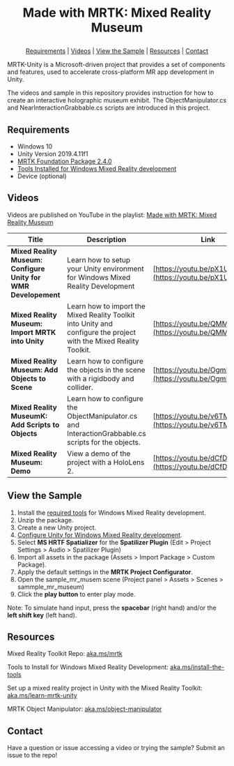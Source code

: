 # <p align="center">Made with MRTK: Mixed Reality Museum</p>
<p align="center">
  <a href="https://github.com/aprilspeight/mrtk-mr-museum/blob/master/README.md#requirements">Requirements</a> |
  <a href="https://github.com/aprilspeight/mrtk-mr-museum/blob/master/README.md#videos">Videos</a> |
  <a href="https://github.com/aprilspeight/mrtk-mr-museum/blob/master/README.md#view-the-sample">View the Sample</a> | 
  <a href="https://github.com/aprilspeight/mrtk-mr-museum/blob/master/README.md#resources">Resources</a> | 
  <a href="https://github.com/aprilspeight/mrtk-mr-museum/blob/master/README.md#contact">Contact</a>
</p>

MRTK-Unity is a Microsoft-driven project that provides a set of components and features, used to accelerate cross-platform MR app development in Unity.

The videos and sample in this repository provides instruction for how to create an interactive holographic museum exhibit. The ObjectManipulator.cs and NearInteractionGrabbable.cs scripts are introduced in this project.

## Requirements

- Windows 10
- Unity Version 2019.4.11f1
- [MRTK Foundation Package 2.4.0](https://github.com/microsoft/MixedRealityToolkit-Unity/releases/tag/v2.4.0)
- [Tools Installed for Windows Mixed Reality development](https://docs.microsoft.com/en-us/windows/mixed-reality/develop/install-the-tools?tabs=unity)
- Device (optional)

## Videos

Videos are published on YouTube in the playlist: [Made with MRTK: Mixed Reality Museum](https://www.youtube.com/c/vogueandcode)

|  Title |  Description |  Link |
|---|---|---|
| **Mixed Reality Museum: Configure Unity for WMR Developement**  | Learn how to setup your Unity environment for Windows Mixed Reality Development  |  [https://youtu.be/pX1UJ4u6Ulc](https://youtu.be/pX1UJ4u6Ulc )|
| **Mixed Reality Museum: Import MRTK into Unity** |  Learn how to import the Mixed Reality Toolkit into Unity and configure the project with the Mixed Reality Toolkit. | [https://youtu.be/QMMXyiK4p7c](https://youtu.be/QMMXyiK4p7c)|
| **Mixed Reality Museum: Add Objects to Scene**  | Learn how to configure the objects in the scene with a rigidbody and collider.  |  [https://youtu.be/OgmLNPXIHgk](https://youtu.be/OgmLNPXIHgk) |
| **Mixed Reality MuseumK: Add Scripts to Objects**  | Learn how to configure the ObjectManipulator.cs and InteractionGrabbable.cs scripts for the objects. |  [https://youtu.be/v6TMBb_aG_U](https://youtu.be/v6TMBb_aG_U)|
| **Mixed Reality Museum: Demo**  |  View a demo of the project with a HoloLens 2. | [https://youtu.be/dCfDz10a6-8](https://youtu.be/dCfDz10a6-8) |

## View the Sample

1. Install the [required tools](https://aka.ms/install-the-tools) for Windows Mixed Reality development.
2. Unzip the package.
3. Create a new Unity project.
4. [Configure Unity for Windows Mixed Reality development](https://aka.ms/learn-mrtk-unity).
5. Select **MS HRTF Spatializer** for the **Spatilizer Plugin** (Edit > Project Settings > Audio > Spatilizer Plugin)
5. Import all assets in the package (Assets > Import Package > Custom Package).
6. Apply the default settings in the **MRTK Project Configurator**.
7. Open the sample_mr_musem scene (Project panel > Assets > Scenes > sammple_mr_museum)
8. Click the **play button** to enter play mode.

Note: To simulate hand input, press the **spacebar** (right hand) and/or the **left shift key** (left hand).

## Resources

Mixed Reality Toolkit Repo: [aka.ms/mrtk](https://aka.ms/mrtk)

Tools to Install for Windows Mixed Reality Development: [aka.ms/install-the-tools](https://aka.ms/install-the-tools/?WT.mc_id=spatial-10639-apspeigh)

Set up a mixed reality project in Unity with the Mixed Reality Toolkit: [aka.ms/learn-mrtk-unity](https://aka.ms/learn-mrtk-unity/?WT.mc_id=spatial-10639-apspeigh)

MRTK Object Manipulator: [aka.ms/object-manipulator](https://aka.ms/object-manipulator)

## Contact

Have a question or issue accessing a video or trying the sample? Submit an issue to the repo!
